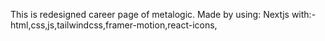 This is redesigned career page of metalogic. 
Made by using: Nextjs with:- html,css,js,tailwindcss,framer-motion,react-icons,
